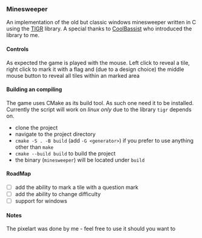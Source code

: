 ### Minesweeper

An implementation of the old but classic windows minesweeper written in C using the [TIGR](https://github.com/erkkah/tigr) library. A special thanks to [CoolBassist](https://github.com/CoolBassist) who introduced the library to me.

#### Controls

As expected the game is played with the mouse. Left click to reveal a tile, right click to mark it with a flag and (due to a design choice) the middle mouse button to reveal all tiles within an marked area

#### Building an compiling

The game uses CMake as its build tool. As such one need it to be installed. Currently the script will work on _linux only_ due to the library `tigr` depends on.

- clone the project
- navigate to the project directory
- `cmake -S . -B build` (add `-G <generator>`) if you prefer to use anything other than `make`
- `cmake --build build` to build the project
- the binary (`minesweeper`) will be located under `build`

#### RoadMap

- [ ] add the ability to mark a tile with a question mark
- [ ] add the ability to change difficulty
- [ ] support for windows

#### Notes

The pixelart was done by me - feel free to use it should you want to 